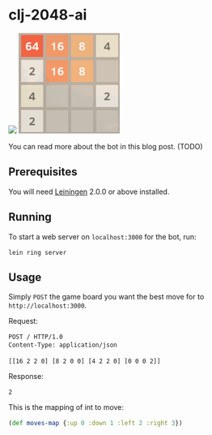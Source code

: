 # clj-2048-ai

![](/img/2048-clj/demo.gif)
![](https://raw.githubusercontent.com/jerben/clj-2048-ai/master/demo.gif)


You can read more about the bot in this blog post. (TODO)

## Prerequisites

You will need [Leiningen][] 2.0.0 or above installed.

[leiningen]: https://github.com/technomancy/leiningen

## Running

To start a web server on `localhost:3000` for the bot, run:

    lein ring server

## Usage

Simply `POST` the game board you want the best move for to `http://localhost:3000`.

Request:

```
POST / HTTP/1.0
Content-Type: application/json

[[16 2 2 0] [8 2 0 0] [4 2 2 0] [0 0 0 2]]
```

Response:

```
2
```

This is the mapping of int to move:

```clojure
(def moves-map {:up 0 :down 1 :left 2 :right 3})
```
